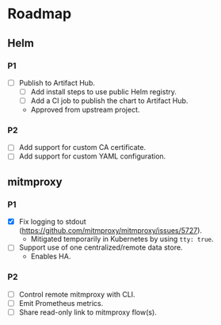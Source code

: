 # Roadmap

## Helm

### P1

- [ ] Publish to Artifact Hub.
  - [ ] Add install steps to use public Helm registry.
  - [ ] Add a CI job to publish the chart to Artifact Hub.
  - Approved from upstream project.

### P2

- [ ] Add support for custom CA certificate.
- [ ] Add support for custom YAML configuration.

## mitmproxy

### P1

- [x] Fix logging to stdout (https://github.com/mitmproxy/mitmproxy/issues/5727).
  - Mitigated temporarily in Kubernetes by using `tty: true`. 
- [ ] Support use of one centralized/remote data store.
  - Enables HA.

### P2

- [ ] Control remote mitmproxy with CLI.
- [ ] Emit Prometheus metrics.
- [ ] Share read-only link to mitmproxy flow(s).
